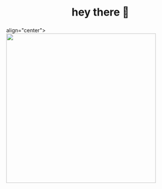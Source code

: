 ###
<h1 align="center">hey there 👋</h1>

###
<div> align="center">
  <img height="400" src="https://pin.it/1g0YqODBK" />
</div>
